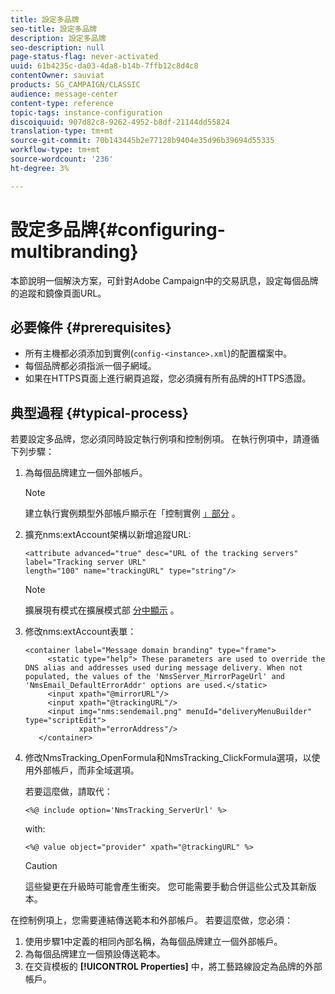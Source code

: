 ```yaml
---
title: 設定多品牌
seo-title: 設定多品牌
description: 設定多品牌
seo-description: null
page-status-flag: never-activated
uuid: 61b4235c-da03-4da8-b14b-7ffb12c8d4c8
contentOwner: sauviat
products: SG_CAMPAIGN/CLASSIC
audience: message-center
content-type: reference
topic-tags: instance-configuration
discoiquuid: 907d82c8-9262-4952-b8df-21144dd55824
translation-type: tm+mt
source-git-commit: 70b143445b2e77128b9404e35d96b39694d55335
workflow-type: tm+mt
source-wordcount: '236'
ht-degree: 3%

---
```



# 設定多品牌{#configuring-multibranding}

本節說明一個解決方案，可針對Adobe Campaign中的交易訊息，設定每個品牌的追蹤和鏡像頁面URL。

## 必要條件 {#prerequisites}

* 所有主機都必須添加到實例(`config-<instance>.xml`)的配置檔案中。
* 每個品牌都必須指派一個子網域。
* 如果在HTTPS頁面上進行網頁追蹤，您必須擁有所有品牌的HTTPS憑證。

## 典型過程 {#typical-process}

若要設定多品牌，您必須同時設定執行例項和控制例項。 在執行例項中，請遵循下列步驟：

1. 為每個品牌建立一個外部帳戶。

   >[!NOTE]
   >
   >建立執行實例類型外部帳戶顯示在「控制實例 [」部分](../../message-center/using/creating-a-shared-connection.md#control-instance) 。

1. 擴充nms:extAccount架構以新增追蹤URL:

   ```
   <attribute advanced="true" desc="URL of the tracking servers" label="Tracking server URL"
   length="100" name="trackingURL" type="string"/>
   ```

   >[!NOTE]
   >
   >擴展現有模式在擴展模式部 [分中顯示](../../configuration/using/extending-a-schema.md) 。

1. 修改nms:extAccount表單：

   ```
   <container label="Message domain branding" type="frame">
        <static type="help"> These parameters are used to override the DNS alias and addresses used during message delivery. When not populated, the values of the 'NmsServer_MirrorPageUrl' and 'NmsEmail_DefaultErrorAddr' options are used.</static>
        <input xpath="@mirrorURL"/>
        <input xpath="@trackingURL"/>
        <input img="nms:sendemail.png" menuId="deliveryMenuBuilder" type="scriptEdit">
               xpath="errorAddress"/>
      </container>
   ```

1. 修改NmsTracking_OpenFormula和NmsTracking_ClickFormula選項，以使用外部帳戶，而非全域選項。

   若要這麼做，請取代：

   ```
   <%@ include option='NmsTracking_ServerUrl' %>
   ```

   with:

   ```
   <%@ value object="provider" xpath="@trackingURL" %>
   ```

   >[!CAUTION]
   >
   >這些變更在升級時可能會產生衝突。 您可能需要手動合併這些公式及其新版本。

在控制例項上，您需要連結傳送範本和外部帳戶。 若要這麼做，您必須：

1. 使用步驟1中定義的相同內部名稱，為每個品牌建立一個外部帳戶。
1. 為每個品牌建立一個預設傳送範本。
1. 在交貨模板的 **[!UICONTROL Properties]** 中，將工藝路線設定為品牌的外部帳戶。

